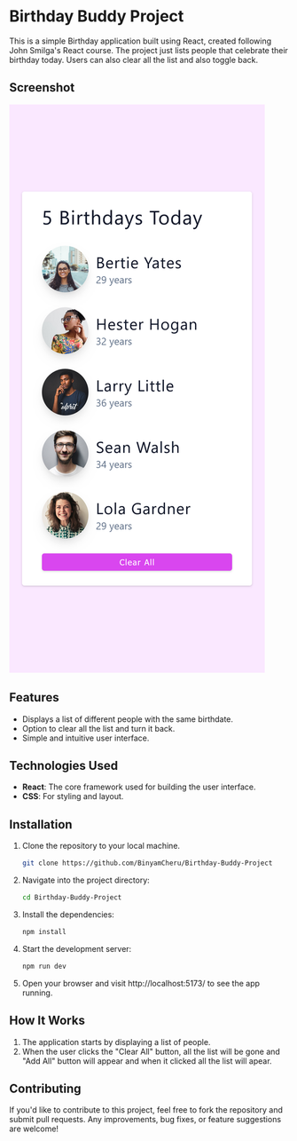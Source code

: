 # Birthday Buddy Project

This is a simple Birthday application built using React, created following John Smilga's React course. The project just lists people that celebrate their birthday today. Users can also clear all the list and also toggle back.

## Screenshot

![Birthday Buddy Project Screenshot](https://github.com/BinyamCheru/Birthday-Buddy-Project/blob/master/birthday_buddy_screenshot.png?raw=true)

## Features

- Displays a list of different people with the same birthdate.
- Option to clear all the list and turn it back.
- Simple and intuitive user interface.

## Technologies Used

- **React**: The core framework used for building the user interface.
- **CSS**: For styling and layout.

## Installation

1. Clone the repository to your local machine.
   ```bash
   git clone https://github.com/BinyamCheru/Birthday-Buddy-Project
2. Navigate into the project directory:
   ```bash
   cd Birthday-Buddy-Project
3. Install the dependencies:
   ```bash
   npm install
4. Start the development server:
   ```bash
   npm run dev
6. Open your browser and visit http://localhost:5173/ to see the app running.
   
## How It Works
1. The application starts by displaying a list of people.
2. When the user clicks the "Clear All" button, all the list will be gone and "Add All" button will appear and when it clicked all the list will apear.
## Contributing
If you'd like to contribute to this project, feel free to fork the repository and submit pull requests. Any improvements, bug fixes, or feature suggestions are welcome!
